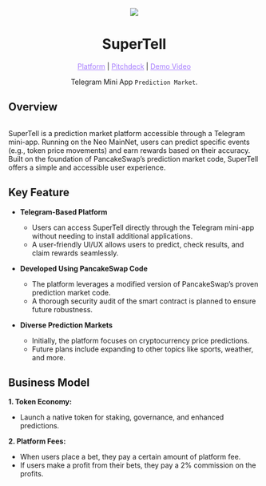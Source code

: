 <p align="center">
  <img src="https://github.com/user-attachments/assets/971f3178-acfe-4610-a026-610822261132">
</p>

<h1 align="center">SuperTell</h1>

<p align="center">
  <a href="" style="color: #a77dff">Platform</a> | <a href="" style="color: #a77dff">Pitchdeck</a> | <a href="" style="color: #a77dff">Demo Video</a>
</p>

<p align="center">Telegram Mini App <code>Prediction Market</code>.</p>

## Overview
<p align="center">
  <img src="">
</p>

SuperTell is a prediction market platform accessible through a Telegram mini-app.
Running on the Neo MainNet, users can predict specific events (e.g., token price movements) and earn rewards based on their accuracy. 
Built on the foundation of PancakeSwap’s prediction market code, SuperTell offers a simple and accessible user experience.

## Key Feature

- **Telegram-Based Platform**
  - Users can access SuperTell directly through the Telegram mini-app without needing to install additional applications.
  - A user-friendly UI/UX allows users to predict, check results, and claim rewards seamlessly.

- **Developed Using PancakeSwap Code**
  - The platform leverages a modified version of PancakeSwap’s proven prediction market code.
  - A thorough security audit of the smart contract is planned to ensure future robustness.

- **Diverse Prediction Markets**
  - Initially, the platform focuses on cryptocurrency price predictions.
  - Future plans include expanding to other topics like sports, weather, and more.

## Business Model

**1. Token Economy:** 
- Launch a native token for staking, governance, and enhanced predictions.

**2. Platform Fees:** 
- When users place a bet, they pay a certain amount of platform fee.
- If users make a profit from their bets, they pay a 2% commission on the profits.
